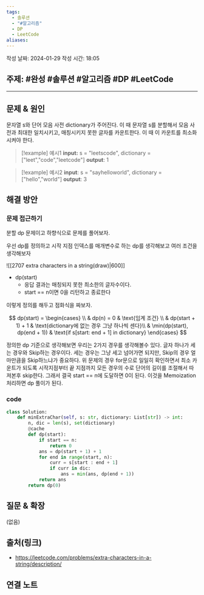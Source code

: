 ```yaml
---
tags:
  - 솔루션
  - "#알고리즘"
  - DP
  - LeetCode
aliases:
---
```

작성 날짜: 2024-01-29
작성 시간: 18:05

## 주제: #완성 #솔루션 #알고리즘 #DP  #LeetCode 

----

## 문제 & 원인
문자열 s와 단어 모음 사전 dictionary가 주어진다.  이 때 문자열 s를 분할해서 모음 사전과 최대한 일치시키고, 매칭시키지 못한 글자를 카운트한다. 이 때 이 카운트를 최소화시켜야 한다.

>[!example] 예시1
>**input:**  s = "leetscode", dictionary = ["leet","code","leetcode"]
>**output**: 1

>[!example] 예시2
>**input**: s = "sayhelloworld", dictionary = ["hello","world"]
>**output**: 3
## 해결 방안
### 문제 접근하기
분할 dp 문제이고 하향식으로 문제를 풀어보자.

우선 dp를 정의하고 시작 지점 인덱스를 매개변수로 하는 dp를 생각해보고 여러 조건을 생각해보자

![[2707 extra characters in a string(draw)|600]]

- dp(start)
	- 응답 결과는 매칭되지 못한 최소한의 글자수이다.
	- start == n이면 0을 리턴하고 종료한다

이렇게 정의를 해두고 점화식을 짜보자.

$$
dp(start) = \begin{cases} \\
 & dp(n) = 0  & \text{임계 조건} \\
 & dp(start + 1) + 1 & \text{dictionary에 없는 경우 그냥 하나씩 센다}\\
 & \min(dp(start), dp(end + 1)) & \text{if s[start: end + 1] in dictionary}
\end{cases}
$$ 

정의한 dp 기준으로 생각해보면 우리는 2가지 경우를 생각해볼수 있다. 글자 하나가 세는 경우와 Skip하는 경우이다. 세는 경우는 그냥 세고 넘어가면 되지만, Skip의 경우 얼마만큼을 Skip하느냐가 중요하다. 위 문제의 경우 for문으로 일일히 확인하면서 최소 카운트가 되도록 시작지점부터 끝 지점까지 모든 경우의 수로 단어의 길이를 조절해서 따져본후 skip한다. 그래서 결국 start == n에 도달하면 0이 된다. 이것을 Memoization 처리하면 dp 풀이가 된다.


### code
```python
class Solution:
    def minExtraChar(self, s: str, dictionary: List[str]) -> int:
        n, dic = len(s), set(dictionary)
        @cache
        def dp(start):
            if start == n:
                return 0
            ans = dp(start + 1) + 1
            for end in range(start, n):
                curr = s[start : end + 1]
                if curr in dic:
                    ans = min(ans, dp(end + 1))
            return ans
        return dp(0)
```
## 질문 & 확장

(없음)

## 출처(링크)
- https://leetcode.com/problems/extra-characters-in-a-string/description/

## 연결 노트
